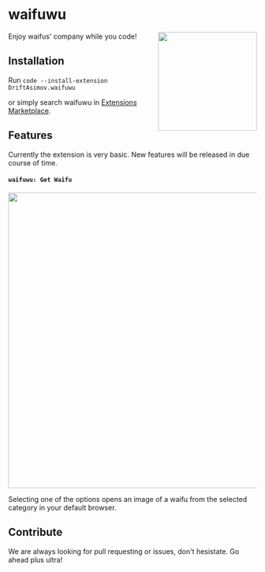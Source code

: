 # waifuwu

<img src = "https://i.imgur.com/Qit6i28.png" align = "right" width = 200>

Enjoy waifus' company while you code!

## Installation

Run `code --install-extension DriftAsimov.waifuwu`

or simply search waifuwu in [Extensions Marketplace](https://marketplace.visualstudio.com/vscode).

## Features

Currently the extension is very basic. New features will be released in due course of time.

#### `waifuwu: Get Waifu`

<img src = "https://i.imgur.com/yk1LtqS.gif" width = 600>

Selecting one of the options opens an image of a waifu from the selected category in your default browser.

## Contribute

We are always looking for pull requesting or issues, don't hesistate. Go ahead plus ultra!

